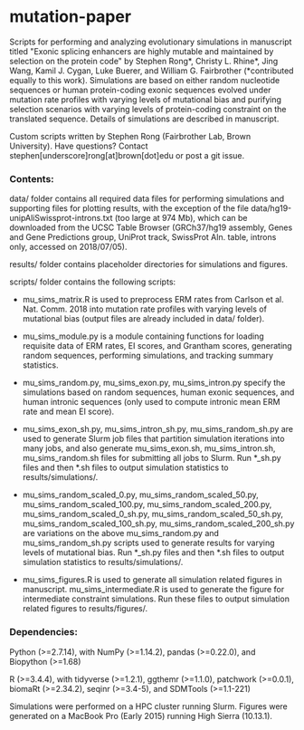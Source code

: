 # mutation-paper

Scripts for performing and analyzing evolutionary simulations in manuscript titled "Exonic splicing enhancers are highly mutable and maintained by selection on the protein code" by Stephen Rong\*, Christy L. Rhine\*, Jing Wang, Kamil J. Cygan, Luke Buerer, and William G. Fairbrother (\*contributed equally to this work). Simulations are based on either random nucleotide sequences or human protein-coding exonic sequences evolved under mutation rate profiles with varying levels of mutational bias and purifying selection scenarios with varying levels of protein-coding constraint on the translated sequence. Details of simulations are described in manuscript.

Custom scripts written by Stephen Rong (Fairbrother Lab, Brown University). Have questions? Contact stephen[underscore]rong[at]brown[dot]edu or post a git issue.

### Contents:

data/ folder contains all required data files for performing simulations and supporting files for plotting results, with the exception of the file data/hg19-unipAliSwissprot-introns.txt (too large at 974 Mb), which can be downloaded from the UCSC Table Browser (GRCh37/hg19 assembly, Genes and Gene Predictions group, UniProt track, SwissProt Aln. table, introns only, accessed on 2018/07/05).

results/ folder contains placeholder directories for simulations and figures.

scripts/ folder contains the following scripts:

- mu_sims_matrix.R is used to preprocess ERM rates from Carlson et al. Nat. Comm. 2018 into mutation rate profiles with varying levels of mutational bias (output files are already included in data/ folder).

- mu_sims_module.py is a module containing functions for loading requisite data of ERM rates, EI scores, and Grantham scores, generating random sequences, performing simulations, and tracking summary statistics.

- mu_sims_random.py, mu_sims_exon.py, mu_sims_intron.py specify the simulations based on random sequences, human exonic sequences, and human intronic sequences (only used to compute intronic mean ERM rate and mean EI score).

- mu_sims_exon_sh.py, mu_sims_intron_sh.py, mu_sims_random_sh.py are used to generate Slurm job files that partition simulation iterations into many jobs, and also generate mu_sims_exon.sh, mu_sims_intron.sh, mu_sims_random.sh files for submitting all jobs to Slurm. Run \*\_sh.py files and then \*.sh files to output simulation statistics to results/simulations/.

- mu_sims_random_scaled_0.py, mu_sims_random_scaled_50.py, mu_sims_random_scaled_100.py, mu_sims_random_scaled_200.py, mu_sims_random_scaled_0_sh.py, mu_sims_random_scaled_50_sh.py, mu_sims_random_scaled_100_sh.py, mu_sims_random_scaled_200_sh.py are variations on the above mu_sims_random.py and mu_sims_random_sh.py scripts used to generate results for varying levels of mutational bias. Run \*\_sh.py files and then \*.sh files to output simulation statistics to results/simulations/.

- mu_sims_figures.R is used to generate all simulation related figures in manuscript. mu_sims_intermediate.R is used to generate the figure for intermediate constraint simulations. Run these files to output simulation related figures to results/figures/.

### Dependencies:
Python (>=2.7.14), with NumPy (>=1.14.2), pandas (>=0.22.0), and Biopython (>=1.68)

R (>=3.4.4), with tidyverse (>=1.2.1), ggthemr (>=1.1.0), patchwork (>=0.0.1), biomaRt (>=2.34.2), seqinr (>=3.4-5), and SDMTools (>=1.1-221)

Simulations were performed on a HPC cluster running Slurm. Figures were generated on a MacBook Pro (Early 2015) running High Sierra (10.13.1).
